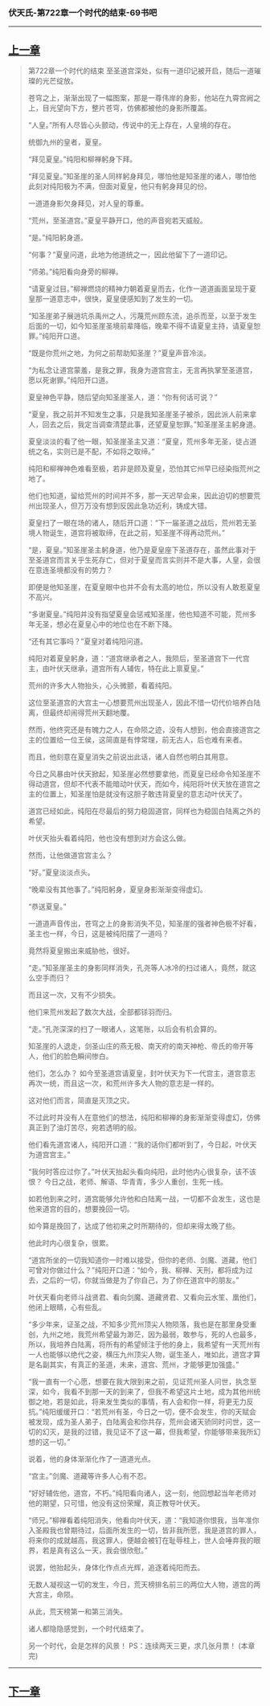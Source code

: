 ### 伏天氏-第722章一个时代的结束-69书吧

--------
[上一章](./c3789f2e304d919d8d18032a121ff30a.md)
--------


>
>
>
>第722章一个时代的结束
>至圣道宫深处，似有一道印记被开启，随后一道璀璨的光芒绽放。
>
>苍穹之上，渐渐出现了一幅图案，那是一尊伟岸的身影，他站在九霄宫阙之上，目光望向下方，整片苍穹，仿佛都被他的身影所覆盖。
>
>“人皇。”所有人尽皆心头颤动，传说中的无上存在，人皇境的存在。
>
>统御九州的皇者，夏皇。
>
>“拜见夏皇。”纯阳和柳禅躬身下拜。
>
>“拜见夏皇。”知圣崖的圣人同样躬身拜见，哪怕他是知圣崖的诸人，哪怕他此刻对纯阳极为不满，但面对夏皇，他只有躬身拜见的份。
>
>一道道身影欠身拜见，对人皇的尊重。
>
>“荒州，至圣道宫。”夏皇平静开口，他的声音宛若天威般。
>
>“是。”纯阳躬身道。
>
>“何事？”夏皇问道，此地为他道统之一，因此他留下了一道印记。
>
>“师弟。”纯阳看向身旁的柳禅。
>
>“请夏皇过目。”柳禅燃烧的精神力朝着夏皇而去，化作一道道画面呈现于夏皇那一道意志中，很快，夏皇便感知到了发生的一切。
>
>“知圣崖弟子展逍坑杀禹州之人，污蔑荒州顾东流，追杀而至，以至于发生后面的一切，如今知圣崖圣境前辈降临，晚辈不得不请夏皇主持，请夏皇恕罪。”纯阳开口道。
>
>“既是你荒州之地，为何之前帮助知圣崖？”夏皇声音冷淡。
>
>“为私念让道宫蒙羞，是我之罪，我身为道宫宫主，无言再执掌至圣道宫，愿以死谢罪。”纯阳开口道。
>
>夏皇神色平静，随后望向知圣崖圣人，道：“你有何话可说？”
>
>“夏皇，我之前并不知发生之事，只是我知圣崖圣子被杀，因此派人前来拿人，回去之后，我定当调查清楚此事，还望夏皇恕罪。”知圣崖圣主躬身道。
>
>夏皇淡淡的看了他一眼，知圣崖圣主又道：“夏皇，荒州多年无圣，徒占道统之名，实则已是不配，不如将之取缔。”
>
>纯阳和柳禅神色难看至极，若非是顾及夏皇，恐怕其它州早已经染指荒州之地了。
>
>他们也知道，留给荒州的时间并不多，那一天迟早会来，因此迫切的想要荒州出现圣人，但万万没有想到反因此急功近利，铸成大错。
>
>夏皇扫了一眼在场的诸人，随后开口道：“下一届圣道之战后，荒州若无圣境人物诞生，道宫将被取缔，在此之前，知圣崖不得再动荒州。”
>
>“是，夏皇。”知圣崖圣主躬身道，他乃是夏皇座下圣道存在，虽然此事对于至圣道宫而言关乎生死存亡，但对于夏皇而言实则并不是大事，人皇，会很在意连圣境都没有的势力？
>
>即便是他知圣崖，在夏皇眼中也并不会有太高的地位，所以没有人敢惹夏皇不高兴。
>
>“多谢夏皇。”纯阳并没有指望夏皇会惩戒知圣崖，他也知道不可能，荒州多年无圣，想必在夏皇心中的地位也在不断下降。
>
>“还有其它事吗？”夏皇对着纯阳问道。
>
>纯阳对着夏皇躬身，道：“道宫继承者之人，我陨后，至圣道宫下一代宫主，由叶伏天继承，道宫所有人辅佐，特在此上禀夏皇。”
>
>荒州的许多大人物抬头，心头微颤，看着纯阳。
>
>这位至圣道宫的大宫主一心想要荒州出现圣人，因此不惜一切代价培养白陆离，但最终却闹得荒州天翻地覆。
>
>然而，他终究还是有魄力之人，在命陨之迹，没有人想到，他会直接道宫之主的位置给一位王侯，这简直是有悖常理，前无古人，后也难有来者。
>
>而且，他刻意在夏皇消失之前说出此话，诸人自然也明白其用意。
>
>今日之风暴由叶伏天掀起，知圣崖必然想要拿他，而夏皇已经命令知圣崖不得动道宫，但却不代表不能暗动叶伏天，而如今，纯阳将叶伏天放在道宫之主的位置上，知圣崖怕是就没有这胆子敢违背夏皇的意志动叶伏天了。
>
>道宫已经如此，纯阳在尽最后的努力稳固道宫，同样也为稳固白陆离之外的希望。
>
>叶伏天抬头看着纯阳，他也没有想到对方会这么做。
>
>然而，让他做道宫宫主么？
>
>“好。”夏皇淡淡点头。
>
>“晚辈没有其他事了。”纯阳躬身，夏皇身影渐渐变得虚幻。
>
>“恭送夏皇。”
>
>一道道声音传出，苍穹之上的身影消失不见，知圣崖的强者神色极不好看，圣主也一样，今日，这是被纯阳摆了一道吗？
>
>竟然将夏皇搬出来威胁他，很好。
>
>“走。”知圣崖圣主的身影同样消失，孔尧等人冰冷的扫过诸人，竟然，就这么空手而归？
>
>而且这一次，又有不少损失。
>
>他们来荒州发起了数次大战，全部都铩羽而归。
>
>“走。”孔尧深深的扫了一眼诸人，这笔账，以后会有机会算的。
>
>知圣崖的人退走，剑圣山庄的燕无极、南天府的南天神枪、帝氏的帝开等人，他们的脸色瞬间惨白。
>
>他们，怎么办？
>如今至圣道宫请夏皇，封叶伏天为下一代宫主，道宫意志再次一统，而且这一次，和荒州许多大人物的意志是一样的。
>
>这对他们而言，简直是灭顶之灾。
>
>不过此时并没有人在意他们的想法，纯阳和柳禅的身影渐渐变得虚幻，仿佛真正到了油灯苦尽，宛若透明的般。
>
>他们看先道宫诸人，纯阳开口道：“我的话你们都听到了，今日起，叶伏天为道宫宫主。”
>
>“我何时答应过你了。”叶伏天抬起头看向纯阳，此时他内心很复杂，该不该恨？
>今日之战，老师、解语、华青青，多少人重创，生死一线。
>
>如若他到来之时，道宫能够允许他和白陆离一战，一切都不会发生，这也是他来道宫的目的，想要挽回一切。
>
>如今算是挽回了，达成了他初来之时所期待的，但却来得太晚了些。
>
>他此时内心很复杂，很累。
>
>“道宫所坐的一切我知道你一时难以接受，但你的老师、剑魔、道藏，他们可曾对你做过什么？”纯阳开口道：“如今，我、柳禅、天刑，都将成为过去，之后的一切，你就当做是为了你自己，为了你在道宫中的朋友。”
>
>叶伏天看向老师斗战贤君、看向剑魔、道藏贤君、又看向云水笙、凰他们，他闭上眼睛，心有些乱。
>
>“多少年来，证圣之战，不知多少荒州顶尖人物陨落，我也是在那里身受重创，九州之地，我荒州希望最为渺茫，因为最弱，敢参与，死的人也最多，所以，我培养白陆离，将所有的希望倾注于他的身上，我希望有一天荒州有一人也能够以绝代之姿，横压九州顶尖人物，诞生圣人，唯如此，道宫才算是名副其实，有真正的圣道，未来，道宫、荒州，才能够更加强盛。”
>
>“我一直有一个心愿，想要在我大限到来之前，见证荒州圣人问世，执念至深，如今，我看不到那一天的到来了，但我不希望这片土地，成为其他州统御之地，若是如此，将来发生类似的事情，有人会和你一样，将更无力反抗。”纯阳缓缓开口：“若荒州有圣，今日之一切，便不会发生，你的天赋会被发现，成为圣人弟子，白陆离会和你共存，荒州会诸天骄同时问世，这一切的幻灭，是我的过错，我见证不了这一幕，但我希望，你能够带来我所幻想的这一切。”
>
>说着，他的身体渐渐化作了一道道光点。
>
>“宫主。”剑魔、道藏等许多人心有不忍。
>
>“好好辅佐他，道宫，不朽。”纯阳看向诸人，这一刻，他回想起当年老师对他的期望，只可惜，他没有这份荣耀，真正教导叶伏天。
>
>“师兄。”柳禅看着纯阳消失，他看向叶伏天，道：“我知道你恨我，当年准你入圣殿我也曾期待过，后面所发生的一切，皆非我所愿，我是道宫的罪人，将来你的成就越高，我这罪人，便越会被钉在耻辱柱上，世人会唾弃我的眼界，若是真有这么一天，我会很欣慰。”
>
>说罢，他抬起头，身体化作点点光辉，追逐着纯阳而去。
>
>无数人凝视这一切的发生，今日，荒天榜排名前三的两位大人物，道宫的两大宫主，命陨。
>
>从此，荒天榜第一和第三消失。
>
>诸人都隐隐感觉到，一个时代结束了。
>
>另一个时代，会是怎样的风景！
>PS：连续两天三更，求几张月票！
>(本章完)
>
>

--------
[下一章](./a75781ff2ed55faa8a2eec93cf3b15a4.md)
--------
